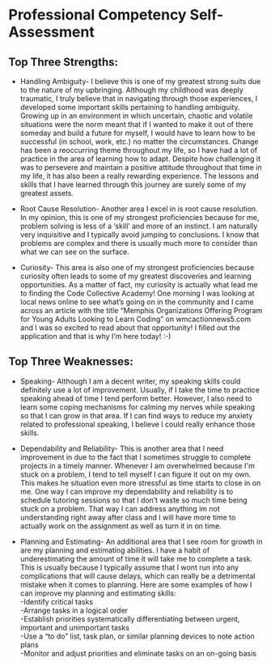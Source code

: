 # Professional Competency Self-Assessment <br>


## Top Three Strengths:

* Handling Ambiguity- I believe this is one of my greatest strong suits due to the nature of my upbringing. Although my childhood was deeply traumatic, I truly believe that in navigating through those experiences, I developed some important skills pertaining to handling ambiguity. Growing up in an environment in which uncertain, chaotic and volatile situations were the norm meant that if I wanted to make it out of there someday and build a future for myself, I would have to learn how to be successful (in school, work, etc.) no matter the circumstances. Change has been a reoccurring theme throughout my life, so I have had a lot of practice in the area of learning how to adapt. Despite how challenging it was to persevere and maintain a positive attitude throughout that time in my life, it has also been a really rewarding experience. The lessons and skills that I have learned through this journey are surely some of my greatest assets.

* Root Cause Resolution- Another area I excel in is root cause resolution. In my opinion, this is one of my strongest proficiencies because for me, problem solving is less of a ‘skill’ and more of an instinct. I am naturally very inquisitive and I typically avoid jumping to conclusions. I know that problems are complex and there is usually much more to consider than what we can see on the surface.

* Curiosity- This area is also one of my strongest proficiencies because curiosity often leads to some of my greatest discoveries and learning opportunities. As a matter of fact, my curiosity is actually what lead me to finding the Code Collective Academy! One morning I was looking at local news online to see what’s going on in the community and I came across an article with the title “Memphis Organizations Offering Program for Young Adults Looking to Learn Coding” on wmcactionnews5.com and I was so excited to read about that opportunity! I filled out the application and that is why I’m here today! :-)

## Top Three Weaknesses:

* Speaking- Although I am a decent writer, my speaking skills could definitely use a lot of improvement. Usually, if I take the time to practice speaking ahead of time I tend perform better. However, I also need to learn some coping mechanisms for calming my nerves while speaking so that I can grow in that area. If I can find ways to reduce my anxiety related to professional speaking, I believe I could really enhance those skills.

* Dependability and Reliability- This is another area that I need improvement in due to the fact that I sometimes struggle to complete projects in a timely manner. Whenever I am overwhelmed because I'm stuck on a problem, I tend to tell myself I can figure it out on my own. This makes he situation even more stressful as time starts to close in on me. One way I can improve my dependability and reliability is to schedule tutoring sessions so that I don’t waste so much time being stuck on a problem. That way I can address anything im not understanding right away after class and I will have more time to actually work on the assignment as well as turn it in on time.

* Planning and Estimating- An additional area that I see room for growth in are my planning and estimating abilities. I have a habit of underestimating the amount of time it will take me to complete a task. This is usually because I typically assume that I wont run into any complications that will cause delays, which can really be a detrimental mistake when it comes to planning. Here are some examples of how I can improve my planning and estimating skills: <br>
-Identify critical tasks <br>
-Arrange tasks in a logical order <br>
-Establish priorities systematically differentiating between urgent, important and unimportant tasks <br>
-Use a “to do” list, task plan, or similar planning devices to note action plans <br>
-Monitor and adjust priorities and eliminate tasks on an on-going basis